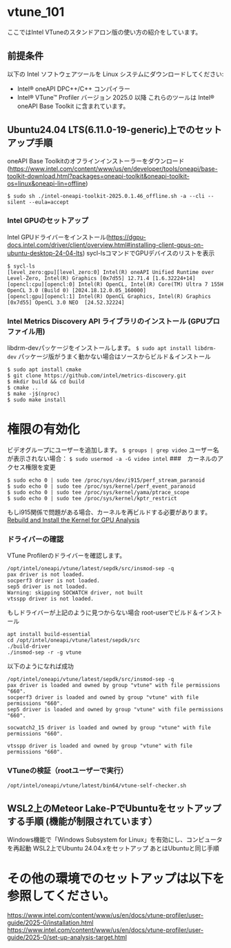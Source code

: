 # vtune_101
ここではIntel VTuneのスタンドアロン版の使い方の紹介をしています。

## 前提条件
以下の Intel ソフトウェアツールを Linux システムにダウンロードしてください:
- Intel® oneAPI DPC++/C++ コンパイラー
- Intel® VTune™ Profiler バージョン 2025.0 以降
これらのツールは Intel® oneAPI Base Toolkit に含まれています。

## Ubuntu24.04 LTS(6.11.0-19-generic)上でのセットアップ手順
oneAPI Base Toolkitのオフラインインストーラーをダウンロード(https://www.intel.com/content/www/us/en/developer/tools/oneapi/base-toolkit-download.html?packages=oneapi-toolkit&oneapi-toolkit-os=linux&oneapi-lin=offline)
```
$ sudo sh ./intel-oneapi-toolkit-2025.0.1.46_offline.sh -a --cli --silent --eula=accept
```
### Intel GPUのセットアップ
Intel GPUドライバーをインストール(https://dgpu-docs.intel.com/driver/client/overview.html#installing-client-gpus-on-ubuntu-desktop-24-04-lts)
sycl-lsコマンドでGPUデバイスのリストを表示
```
$ sycl-ls
[level_zero:gpu][level_zero:0] Intel(R) oneAPI Unified Runtime over Level-Zero, Intel(R) Graphics [0x7d55] 12.71.4 [1.6.32224+14]
[opencl:cpu][opencl:0] Intel(R) OpenCL, Intel(R) Core(TM) Ultra 7 155H OpenCL 3.0 (Build 0) [2024.18.12.0.05_160000]
[opencl:gpu][opencl:1] Intel(R) OpenCL Graphics, Intel(R) Graphics [0x7d55] OpenCL 3.0 NEO  [24.52.32224]
```
### Intel Metrics Discovery API ライブラリのインストール (GPUプロファイル用)
libdrm-devパッケージをインストールします。
``` $ sudo apt install libdrm-dev ```
パッケージ版がうまく動かない場合はソースからビルド＆インストール
```
$ sudo apt install cmake
$ git clone https://github.com/intel/metrics-discovery.git
$ mkdir build && cd build
$ cmake ..
$ make -j$(nproc)
$ sudo make install
```


# 権限の有効化
ビデオグループにユーザーを追加します。
``` $ groups | grep video ```
ユーザー名が表示されない場合：
``` $ sudo usermod -a -G video intel ```
###　カーネルのアクセス権限を変更
```
$ sudo echo 0 | sudo tee /proc/sys/dev/i915/perf_stream_paranoid
$ sudo echo 0 | sudo tee /proc/sys/kernel/perf_event_paranoid 
$ sudo echo 0 | sudo tee /proc/sys/kernel/yama/ptrace_scope
$ sudo echo 0 | sudo tee /proc/sys/kernel/kptr_restrict
```
もしi915関係で問題がある場合、カーネルを再ビルドする必要があります。
[Rebuild and Install the Kernel for GPU Analysis](https://www.intel.com/content/www/us/en/docs/vtune-profiler/user-guide/2025-0/rebuild-and-install-the-kernel-for-gpu-analysis.html)


### ドライバーの確認
VTune Profilerのドライバーを確認します。


```
/opt/intel/oneapi/vtune/latest/sepdk/src/insmod-sep -q
pax driver is not loaded.
socperf3 driver is not loaded.
sep5 driver is not loaded.
Warning: skipping SOCWATCH driver, not built
vtsspp driver is not loaded.
```
もしドライバーが上記のように見つからない場合
root-userでビルド＆インストール
```
apt install build-essential
cd /opt/intel/oneapi/vtune/latest/sepdk/src
./build-driver
./insmod-sep -r -g vtune
```
以下のようになれば成功
```
/opt/intel/oneapi/vtune/latest/sepdk/src/insmod-sep -q
pax driver is loaded and owned by group "vtune" with file permissions "660".
socperf3 driver is loaded and owned by group "vtune" with file permissions "660".
sep5 driver is loaded and owned by group "vtune" with file permissions "660".

socwatch2_15 driver is loaded and owned by group "vtune" with file permissions "660".

vtsspp driver is loaded and owned by group "vtune" with file permissions "660".
```

### VTuneの検証（rootユーザーで実行）
```
/opt/intel/oneapi/vtune/latest/bin64/vtune-self-checker.sh
```


## WSL2上のMeteor Lake-PでUbuntuをセットアップする手順 (機能が制限されています）
Windows機能で「Windows Subsystem for Linux」を有効にし、コンピュータを再起動
WSL2上でUbuntu 24.04.xをセットアップ
あとはUbuntuと同じ手順

# その他の環境でのセットアップは以下を参照してください。
https://www.intel.com/content/www/us/en/docs/vtune-profiler/user-guide/2025-0/installation.html
https://www.intel.com/content/www/us/en/docs/vtune-profiler/user-guide/2025-0/set-up-analysis-target.html
